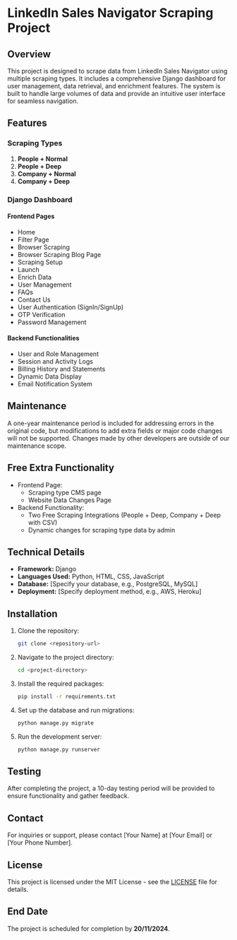 # LinkedIn Sales Navigator Scraping Project

## Overview
This project is designed to scrape data from LinkedIn Sales Navigator using multiple scraping types. It includes a comprehensive Django dashboard for user management, data retrieval, and enrichment features. The system is built to handle large volumes of data and provide an intuitive user interface for seamless navigation.

## Features

### Scraping Types
1. **People + Normal**
2. **People + Deep**
3. **Company + Normal**
4. **Company + Deep**

### Django Dashboard
#### Frontend Pages
- Home
- Filter Page
- Browser Scraping
- Browser Scraping Blog Page
- Scraping Setup
- Launch
- Enrich Data
- User Management
- FAQs
- Contact Us
- User Authentication (SignIn/SignUp)
- OTP Verification
- Password Management

#### Backend Functionalities
- User and Role Management
- Session and Activity Logs
- Billing History and Statements
- Dynamic Data Display
- Email Notification System

## Maintenance
A one-year maintenance period is included for addressing errors in the original code, but modifications to add extra fields or major code changes will not be supported. Changes made by other developers are outside of our maintenance scope.

## Free Extra Functionality
- Frontend Page:
  - Scraping type CMS page
  - Website Data Changes Page
- Backend Functionality:
  - Two Free Scraping Integrations (People + Deep, Company + Deep with CSV)
  - Dynamic changes for scraping type data by admin

## Technical Details
- **Framework:** Django
- **Languages Used:** Python, HTML, CSS, JavaScript
- **Database:** [Specify your database, e.g., PostgreSQL, MySQL]
- **Deployment:** [Specify deployment method, e.g., AWS, Heroku]

## Installation
1. Clone the repository:
   ```bash
   git clone <repository-url>
   ```
2. Navigate to the project directory:
   ```bash
   cd <project-directory>
   ```
3. Install the required packages:
   ```bash
   pip install -r requirements.txt
   ```
4. Set up the database and run migrations:
   ```bash
   python manage.py migrate
   ```
5. Run the development server:
   ```bash
   python manage.py runserver
   ```

## Testing
After completing the project, a 10-day testing period will be provided to ensure functionality and gather feedback.

## Contact
For inquiries or support, please contact [Your Name] at [Your Email] or [Your Phone Number].

## License
This project is licensed under the MIT License - see the [LICENSE](LICENSE) file for details.

## End Date
The project is scheduled for completion by **20/11/2024**.